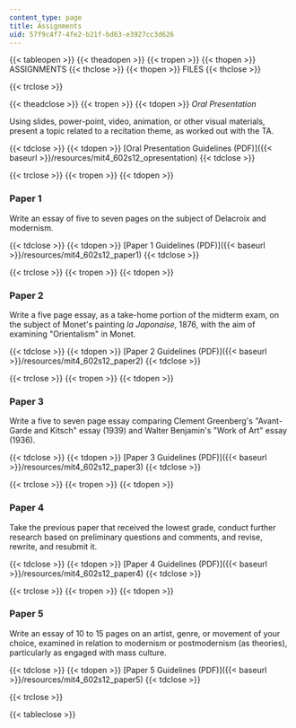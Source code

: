 ```yaml
---
content_type: page
title: Assignments
uid: 57f9c4f7-4fe2-b21f-bd63-e3927cc3d626
---
```


{{< tableopen >}}
{{< theadopen >}}
{{< tropen >}}
{{< thopen >}}
ASSIGNMENTS
{{< thclose >}}
{{< thopen >}}
FILES
{{< thclose >}}

{{< trclose >}}

{{< theadclose >}}
{{< tropen >}}
{{< tdopen >}}
_Oral Presentation_

Using slides, power-point, video, animation, or other visual materials, present a topic related to a recitation theme, as worked out with the TA.


{{< tdclose >}}
{{< tdopen >}}
[Oral Presentation Guidelines (PDF)]({{< baseurl >}}/resources/mit4_602s12_opresentation)
{{< tdclose >}}

{{< trclose >}}
{{< tropen >}}
{{< tdopen >}}


### Paper 1

Write an essay of five to seven pages on the subject of Delacroix and modernism.


{{< tdclose >}}
{{< tdopen >}}
[Paper 1 Guidelines (PDF)]({{< baseurl >}}/resources/mit4_602s12_paper1)
{{< tdclose >}}

{{< trclose >}}
{{< tropen >}}
{{< tdopen >}}


### Paper 2

Write a five page essay, as a take-home portion of the midterm exam, on the subject of Monet's painting _la Japonaise_, 1876, with the aim of examining "Orientalism" in Monet.


{{< tdclose >}}
{{< tdopen >}}
[Paper 2 Guidelines (PDF)]({{< baseurl >}}/resources/mit4_602s12_paper2)
{{< tdclose >}}

{{< trclose >}}
{{< tropen >}}
{{< tdopen >}}


### Paper 3

Write a five to seven page essay comparing Clement Greenberg's "Avant-Garde and Kitsch" essay (1939) and Walter Benjamin's "Work of Art" essay (1936).


{{< tdclose >}}
{{< tdopen >}}
[Paper 3 Guidelines (PDF)]({{< baseurl >}}/resources/mit4_602s12_paper3)
{{< tdclose >}}

{{< trclose >}}
{{< tropen >}}
{{< tdopen >}}


### Paper 4

Take the previous paper that received the lowest grade, conduct further research based on preliminary questions and comments, and revise, rewrite, and resubmit it.


{{< tdclose >}}
{{< tdopen >}}
[Paper 4 Guidelines (PDF)]({{< baseurl >}}/resources/mit4_602s12_paper4)
{{< tdclose >}}

{{< trclose >}}
{{< tropen >}}
{{< tdopen >}}


### Paper 5

Write an essay of 10 to 15 pages on an artist, genre, or movement of your choice, examined in relation to modernism or postmodernism (as theories), particularly as engaged with mass culture.


{{< tdclose >}}
{{< tdopen >}}
[Paper 5 Guidelines (PDF)]({{< baseurl >}}/resources/mit4_602s12_paper5)
{{< tdclose >}}

{{< trclose >}}

{{< tableclose >}}